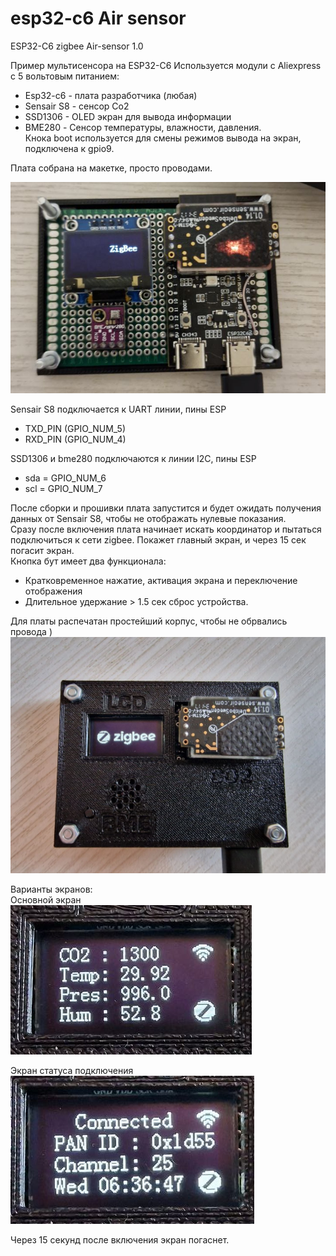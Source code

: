 # esp32-c6 Air sensor
ESP32-C6 zigbee Air-sensor 1.0

Пример мультисенсора на ESP32-C6
Используется модули с Aliexpress с 5 вольтовым питанием:
* Esp32-c6   - плата разработчика (любая)
* Sensair S8 - сенсор Co2
* SSD1306    - OLED экран для вывода информации
* BME280     - Сенсор температуры, влажности, давления.\
  Кнока boot используется для смены режимов вывода на экран, подключена к gpio9.
  
Плата собрана на макетке, просто проводами.
 
![сбока](github_images/wiring.png)

Sensair S8 подключается к UART линии, пины ESP
 * TXD_PIN (GPIO_NUM_5)
 * RXD_PIN (GPIO_NUM_4)
  
SSD1306 и bme280 подключаются к линии I2C, пины ESP
* sda = GPIO_NUM_6
* scl = GPIO_NUM_7

После сборки и прошивки плата запустится и будет ожидать получения данных от Sensair S8, чтобы не отображать нулевые показания. \
Сразу после включения плата начинает искать координатор и пытаться подключиться к сети zigbee. Покажет главный экран, и через 15 сек погасит экран.\
Кнопка бут имеет два функционала:
* Кратковременное нажатие, активация экрана и переключение отображения
* Длительное удержание > 1.5 сек сброс устройства.


Для платы распечатан простейший корпус, чтобы не обрвались провода ) 
![Внешний вид](github_images/device.jpg)

Варианты экранов:\
Основной экран \
![Основной экран](github_images/main-screen.png)

Экран статуса подключения \
![Экран статуса](github_images/second-screen.png)

Через 15 секунд после включения экран погаснет.


